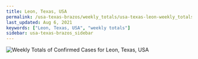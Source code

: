 ```yaml
---
title: Leon, Texas, USA
permalink: /usa-texas-brazos/weekly_totals/usa-texas-leon-weekly_totals.html
last_updated: Aug 6, 2021
keywords: ["Leon, Texas, USA", "weekly totals"]
sidebar: usa-texas-brazos_sidebar
---
```


![Weekly Totals of Confirmed Cases for Leon, Texas, USA](/covid_tracker/images/graphs/usa-texas-leon-weekly_totals_graph.png)
